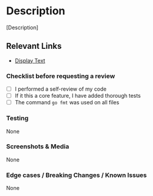 # Description
<!-- Please add a summary for this PR. Summary should scale w/ PR size!  -->
[Description]

## Relevant Links
<!-- Please add any relevant links or resources, ideally links to related PRs, technical concepts or literature! -->
- [Display Text](https://www.vertgenlab.org/)

### Checklist before requesting a review

- [ ] I performed a self-review of my code
- [ ] If it this a core feature, I have added thorough tests
- [ ] The command `go fmt` was used on all files

### Testing
<!-- if relevant, document how you tested this code, and how someone else might also test it -->
None

### Screenshots & Media
<!-- if relevant, add an screenshots, images or recordings -->
None

### Edge cases / Breaking Changes / Known Issues
<!-- if relevant, document any edge cases, known issues, etc -->
None
